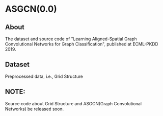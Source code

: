 # ASGCN(0.0)
## About
The dataset and source code of "Learning Aligned-Spatial Graph Convolutional Networks for Graph Classification",
published at ECML-PKDD 2019.
## Dataset
Preprocessed data, i.e., Grid Structure
## NOTE:
Source code about Grid Structure and ASGCN(Graph Convolutional Networks) be released soon.
